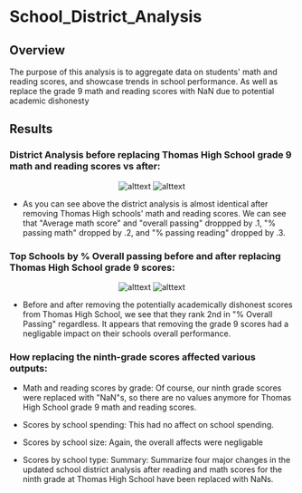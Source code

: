 # School_District_Analysis
## Overview 
The purpose of this analysis is to aggregate data on students' math and reading scores, and showcase trends in school performance. As well as replace the grade 9 math and reading scores with NaN due to potential academic dishonesty

## Results


### District Analysis before replacing Thomas High School grade 9 math and reading scores vs after:
<p align="center"

![alttext](https://github.com/sd2wiebe/School_District_Analysis/blob/main/Resources/District%20Summary%201.png)
![alttext](https://github.com/sd2wiebe/School_District_Analysis/blob/main/Resources/District%20Summary%202.png)
</p>

- As you can see above the district analysis is almost identical after removing Thomas High schools' math and reading scores. We can see that "Average math score" and "overall passing" droppped by .1, "% passing math" dropped by .2, and "% passing reading" dropped by .3. 

### Top Schools by % Overall passing before and after replacing Thomas High School grade 9 scores:
<p align="center"

![alttext](https://github.com/sd2wiebe/School_District_Analysis/blob/main/Resources/topschools1.png)
![alttext](https://github.com/sd2wiebe/School_District_Analysis/blob/main/Resources/topschools2.png)
</p>

- Before and after removing the potentially academically dishonest scores from Thomas High School, we see that they rank 2nd in "% Overall Passing" regardless. It appears that removing the grade 9 scores had a negligable impact on their schools overall performance.

### How replacing the ninth-grade scores affected various outputs:
- Math and reading scores by grade:
Of course, our ninth grade scores were replaced with "NaN"s, so there are no values anymore for Thomas High School grade 9 math and reading scores.

- Scores by school spending:
This had no affect on school spending.

- Scores by school size:
Again, the overall affects were negligable

- Scores by school type:
Summary: Summarize four major changes in the updated school district analysis after reading and math scores for the ninth grade at Thomas High School have been replaced with NaNs.
